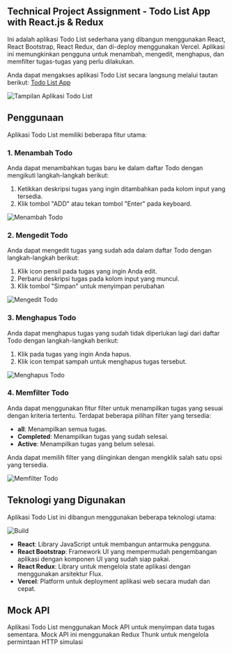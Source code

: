 
## Technical Project Assignment  - Todo List App with React.js & Redux

Ini adalah aplikasi Todo List sederhana yang dibangun menggunakan React, React Bootstrap, React Redux, dan di-deploy menggunakan Vercel. Aplikasi ini memungkinkan pengguna untuk menambah, mengedit, menghapus, dan memfilter tugas-tugas yang perlu dilakukan.

Anda dapat mengakses aplikasi Todo List secara langsung melalui tautan berikut: [Todo List App](https://hakim-todo.vercel.app/)

![Tampilan Aplikasi Todo List](https://i.ibb.co/JRQFN7f/readme-template.png)

## Penggunaan

Aplikasi Todo List memiliki beberapa fitur utama:

### 1. Menambah Todo

Anda dapat menambahkan tugas baru ke dalam daftar Todo dengan mengikuti langkah-langkah berikut:

1. Ketikkan deskripsi tugas yang ingin ditambahkan pada kolom input yang tersedia.
2. Klik tombol "ADD" atau tekan tombol "Enter" pada keyboard.

![Menambah Todo](https://i.ibb.co/HqhKp6m/aadd.png)

### 2. Mengedit Todo

Anda dapat mengedit tugas yang sudah ada dalam daftar Todo dengan langkah-langkah berikut:

1. Klik icon pensil pada tugas yang ingin Anda edit.
2. Perbarui deskripsi tugas pada kolom input yang muncul.
3. Klik tombol "Simpan" untuk menyimpan perubahan 

![Mengedit Todo](https://i.ibb.co/z5mrVb9/edit.png)

### 3. Menghapus Todo

Anda dapat menghapus tugas yang sudah tidak diperlukan lagi dari daftar Todo dengan langkah-langkah berikut:

1. Klik pada tugas yang ingin Anda hapus.
2. Klik icon tempat sampah untuk menghapus tugas tersebut.

![Menghapus Todo](https://i.ibb.co/K7g8DGH/delete.png)

### 4. Memfilter Todo

Anda dapat menggunakan fitur filter untuk menampilkan tugas yang sesuai dengan kriteria tertentu. Terdapat beberapa pilihan filter yang tersedia:

- **all**: Menampilkan semua tugas.
- **Completed**: Menampilkan tugas yang sudah selesai.
- **Active**: Menampilkan tugas yang belum selesai.

Anda dapat memilih filter yang diinginkan dengan mengklik salah satu opsi yang tersedia.

![Memfilter Todo](https://i.ibb.co/JR52c3q/menu.png)

## Teknologi yang Digunakan

Aplikasi Todo List ini dibangun menggunakan beberapa teknologi utama:

![Build](https://i.ibb.co/R9yjJhP/logo.png) 

- **React**: Library JavaScript untuk membangun antarmuka pengguna.
- **React Bootstrap**: Framework UI yang mempermudah pengembangan aplikasi dengan komponen UI yang sudah siap pakai.
- **React Redux**: Library untuk mengelola state aplikasi dengan menggunakan arsitektur Flux.
- **Vercel**: Platform untuk deployment aplikasi web secara mudah dan cepat.

## Mock API

Aplikasi Todo List menggunakan Mock API untuk menyimpan data tugas sementara. Mock API ini menggunakan Redux Thunk untuk mengelola permintaan HTTP simulasi
